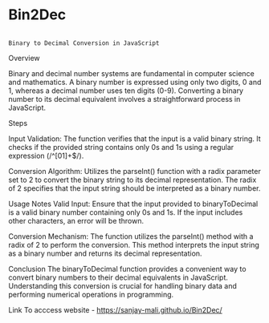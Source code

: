 # Bin2Dec

                                                                        Binary to Decimal Conversion in JavaScript

Overview

Binary and decimal number systems are fundamental in computer science and mathematics. A binary number is expressed using only two digits, 0 and 1, whereas a decimal number uses ten digits (0-9). Converting a binary number to its decimal equivalent involves a straightforward process in JavaScript.


Steps

Input Validation: The function verifies that the input is a valid binary string. It checks if the provided string contains only 0s and 1s using a regular expression (/^[01]+$/).

Conversion Algorithm: Utilizes the parseInt() function with a radix parameter set to 2 to convert the binary string to its decimal representation. The radix of 2 specifies that the input string should be interpreted as a binary number.


Usage Notes
Valid Input: Ensure that the input provided to binaryToDecimal is a valid binary number containing only 0s and 1s. If the input includes other characters, an error will be thrown.

Conversion Mechanism: The function utilizes the parseInt() method with a radix of 2 to perform the conversion. This method interprets the input string as a binary number and returns its decimal representation.

Conclusion
The binaryToDecimal function provides a convenient way to convert binary numbers to their decimal equivalents in JavaScript. Understanding this conversion is crucial for handling binary data and performing numerical operations in programming.



Link To acccess website - https://sanjay-mali.github.io/Bin2Dec/
